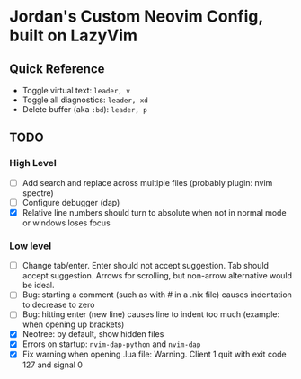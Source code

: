 # Jordan's Custom Neovim Config, built on LazyVim

## Quick Reference

- Toggle virtual text: `leader, v`
- Toggle all diagnostics: `leader, xd`
- Delete buffer (aka `:bd`): `leader, p`

## TODO

### High Level
- [ ] Add search and replace across multiple files (probably plugin: nvim spectre)
- [ ] Configure debugger (dap)
- [x] Relative line numbers should turn to absolute when not in normal mode or windows loses focus

### Low level
- [ ] Change tab/enter. Enter should not accept suggestion.  Tab should accept suggestion.  Arrows for scrolling, but non-arrow alternative would be ideal.
- [ ] Bug: starting a comment (such as with # in a .nix file) causes indentation to decrease to zero
- [ ] Bug: hitting enter (new line) causes line to indent too much (example: when opening up brackets)
- [x] Neotree: by default, show hidden files
- [x] Errors on startup: `nvim-dap-python` and `nvim-dap`
- [x] Fix warning when opening .lua file: Warning. Client 1 quit with exit code 127 and signal 0
